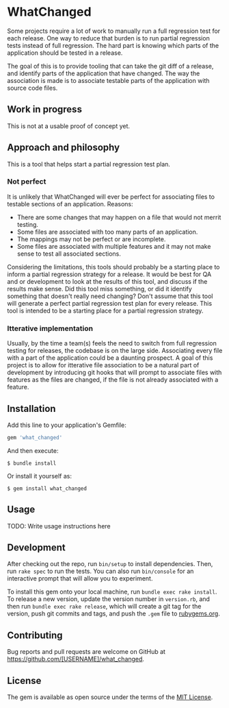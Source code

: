 # WhatChanged

Some projects require a lot of work to manually run a full regression test for each release. One way to reduce that burden is to run partial regression tests instead of full regression. The hard part is knowing which parts of the application should be tested in a release.

The goal of this is to provide tooling that can take the git diff of a release, and identify parts of the application that have changed. The way the association is made is to associate testable parts of the application with source code files.

## Work in progress

This is not at a usable proof of concept yet.

## Approach and philosophy

This is a tool that helps start a partial regression test plan.

### Not perfect

It is unlikely that WhatChanged will ever be perfect for associating files to testable sections of an application.
Reasons:
* There are some changes that may happen on a file that would not merrit testing.
* Some files are associated with too many parts of an application.
* The mappings may not be perfect or are incomplete.
* Some files are associated with multiple features and it may not make sense to test all associated sections.

Considering the limitations, this tools should probably be a starting place to inform a partial regression strategy for a release. It would be best for QA and or development to look at the results of this tool, and discuss if the results make sense. Did this tool miss something, or did it identify something that doesn't really need changing? Don't assume that this tool will generate a perfect partial regression test plan for every release. This tool is intended to be a starting place for a partial regression strategy.

### Itterative implementation

Usually, by the time a team(s) feels the need to switch from full regression testing for releases, the codebase is on the large side. Associating every file with a part of the application could be a daunting prospect. A goal of this project is to allow for itterative file association to be a natural part of development by introducing git hooks that will prompt to associate files with features as the files are changed, if the file is not already associated with a feature.

## Installation

Add this line to your application's Gemfile:

```ruby
gem 'what_changed'
```

And then execute:

    $ bundle install

Or install it yourself as:

    $ gem install what_changed

## Usage

TODO: Write usage instructions here

## Development

After checking out the repo, run `bin/setup` to install dependencies. Then, run `rake spec` to run the tests. You can also run `bin/console` for an interactive prompt that will allow you to experiment.

To install this gem onto your local machine, run `bundle exec rake install`. To release a new version, update the version number in `version.rb`, and then run `bundle exec rake release`, which will create a git tag for the version, push git commits and tags, and push the `.gem` file to [rubygems.org](https://rubygems.org).

## Contributing

Bug reports and pull requests are welcome on GitHub at https://github.com/[USERNAME]/what_changed.


## License

The gem is available as open source under the terms of the [MIT License](https://opensource.org/licenses/MIT).
